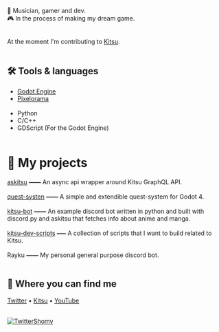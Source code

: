 🔮 Musician, gamer and dev.<br>
🎮 In the process of making my dream game. <br><br>

At the moment I'm contributing to [Kitsu](https://github.com/hummingbird-me).
<br><br>

## 🛠️ Tools & languages

* [Godot Engine](https://godotengine.org/) 
* [Pixelorama](https://github.com/Orama-Interactive/Pixelorama)<br><br>
* Python
* C/C++
* GDScript (For the Godot Engine)<br><br>

# 📜 My projects

[askitsu](https://github.com/ShomyKohai/askitsu) **——** An async api wrapper around Kitsu GraphQL API.<br><br>
[quest-systen](https://github.com/ShomyKohai/quest-system) **——** A simple and extendible quest-system for Godot 4.<br><br>
[kitsu-bot](https://github.com/ShomyKohai/kitsu-bot) **——** An example discord bot written in python and built with discord.py and askitsu that fetches info about anime and manga.<br><br>
[kitsu-dev-scripts](https://github.com/ShomyKohai/kitsu-dev-scripts) **–—** A collection of scripts that I want to build related to Kitsu.<br><br>
Rayku **——** My personal general purpose discord bot.<br><br>

## 🔎 Where you can find me

[Twitter](https://twitter.com/shomykohai) • [Kitsu](https://kitsu.io/users/shomy) • [YouTube](https://youtube.com/@shomykohai)
<br><br>

[![TwitterShomy](https://img.shields.io/badge/-shomykohai-1DA1F2?style=flat&logo=twitter&logoColor=white&labelColor=1DA1F2)](https://twitter.com/shomykohai)
